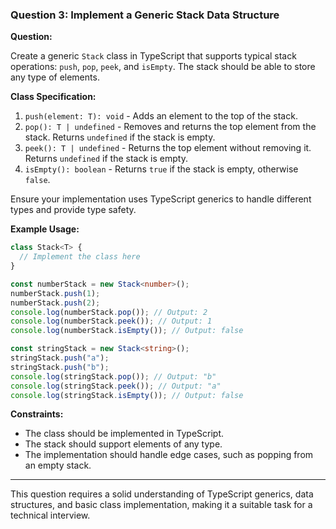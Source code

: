 ### Question 3: Implement a Generic Stack Data Structure

**Question:**

Create a generic `Stack` class in TypeScript that supports typical stack operations: `push`, `pop`, `peek`, and `isEmpty`. The stack should be able to store any type of elements.

**Class Specification:**

1. `push(element: T): void` - Adds an element to the top of the stack.
2. `pop(): T | undefined` - Removes and returns the top element from the stack. Returns `undefined` if the stack is empty.
3. `peek(): T | undefined` - Returns the top element without removing it. Returns `undefined` if the stack is empty.
4. `isEmpty(): boolean` - Returns `true` if the stack is empty, otherwise `false`.

Ensure your implementation uses TypeScript generics to handle different types and provide type safety.

**Example Usage:**

```typescript
class Stack<T> {
  // Implement the class here
}

const numberStack = new Stack<number>();
numberStack.push(1);
numberStack.push(2);
console.log(numberStack.pop()); // Output: 2
console.log(numberStack.peek()); // Output: 1
console.log(numberStack.isEmpty()); // Output: false

const stringStack = new Stack<string>();
stringStack.push("a");
stringStack.push("b");
console.log(stringStack.pop()); // Output: "b"
console.log(stringStack.peek()); // Output: "a"
console.log(stringStack.isEmpty()); // Output: false
```

**Constraints:**

- The class should be implemented in TypeScript.
- The stack should support elements of any type.
- The implementation should handle edge cases, such as popping from an empty stack.

---

This question requires a solid understanding of TypeScript generics, data structures, and basic class implementation, making it a suitable task for a technical interview.
